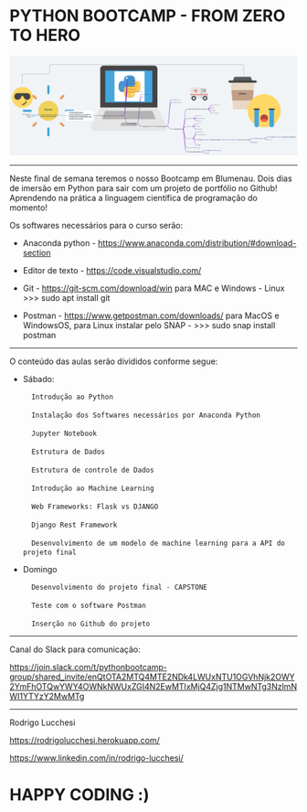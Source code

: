 # PYTHON BOOTCAMP - FROM ZERO TO HERO

![alt text](PYTHON_BOOTCAMP.png "Python Bootcamp")

---

Neste final de semana teremos o nosso Bootcamp em Blumenau. Dois dias de imersão em Python para sair com um projeto de portfólio no Github! Aprendendo na prática a linguagem científica de programação do momento! 

Os softwares necessários para o curso serão:

- Anaconda python - https://www.anaconda.com/distribution/#download-section

- Editor de texto - https://code.visualstudio.com/

- Git - https://git-scm.com/download/win 
para MAC e Windows - Linux >>> sudo apt install git

- Postman - https://www.getpostman.com/downloads/ para MacOS e WindowsOS, para Linux instalar pelo SNAP - >>> sudo snap install postman

---

O conteúdo das aulas serão divididos conforme segue:

- Sábado:

        Introdução ao Python

        Instalação dos Softwares necessários por Anaconda Python

        Jupyter Notebook

        Estrutura de Dados

        Estrutura de controle de Dados

        Introdução ao Machine Learning

        Web Frameworks: Flask vs DJANGO

        Django Rest Framework

        Desenvolvimento de um modelo de machine learning para a API do projeto final


- Domingo

        Desenvolvimento do projeto final - CAPSTONE

        Teste com o software Postman

        Inserção no Github do projeto

---

Canal do Slack para comunicação:

https://join.slack.com/t/pythonbootcamp-group/shared_invite/enQtOTA2MTQ4MTE2NDk4LWUxNTU1OGVhNjk2OWY2YmFhOTQwYWY4OWNkNWUxZGI4N2EwMTIxMjQ4Zjg1NTMwNTg3NzlmNWI1YTYzY2MwMTg

---
Rodrigo Lucchesi 

https://rodrigolucchesi.herokuapp.com/

https://www.linkedin.com/in/rodrigo-lucchesi/

# HAPPY CODING :)